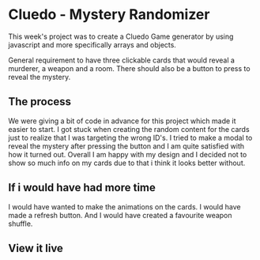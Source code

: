 # Cluedo - Mystery Randomizer

This week's project was to create a Cluedo Game generator by using javascript and more specifically arrays and objects.

General requirement to have three clickable cards that would reveal a murderer, a weapon and a room. There should also be a button to press to reveal the mystery.

## The process

We were giving a bit of code in advance for this project which made it easier to start. I got stuck when creating the random content for the cards just to realize that I was targeting the wrong ID's.
I tried to make a modal to reveal the mystery after pressing the button and I am quite satisfied with how it turned out.
Overall I am happy with my design and I decided not to show so much info on my cards due to that i think it looks better without.

## If i would have had more time

I would have wanted to make the animations on the cards.
I would have made a refresh button.
And I would have created a favourite weapon shuffle.

## View it live
